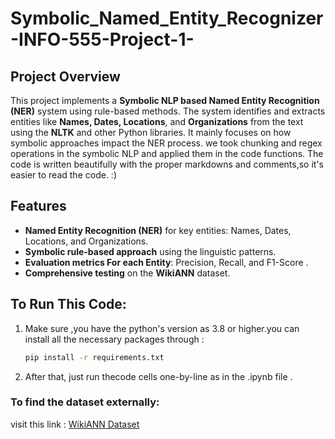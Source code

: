 # Symbolic_Named_Entity_Recognizer-INFO-555-Project-1-
## Project Overview

This project implements a **Symbolic NLP based Named Entity Recognition (NER)** system using rule-based methods. The system identifies and extracts entities like **Names, Dates, Locations**, and **Organizations** from the text using the **NLTK** and other Python libraries. It mainly focuses on how symbolic approaches impact the  NER process. we took chunking and regex operations in the symbolic NLP and applied them in the code functions. The code is written beautifully with the proper markdowns and comments,so it's easier to read the code.   :)

## Features

- **Named Entity Recognition (NER)** for key entities: Names, Dates, Locations, and Organizations.
- **Symbolic rule-based approach** using the linguistic patterns.
- **Evaluation metrics For each Entity**: Precision, Recall, and F1-Score .
- **Comprehensive testing** on the **WikiANN** dataset.

## To Run This Code:
1. Make sure ,you have the python's version as 3.8 or higher.you can install all the necessary packages through :

   ```bash
   pip install -r requirements.txt

2. After that, just run thecode cells one-by-line as in the .ipynb file .

### To find the dataset externally:
visit this link : [WikiANN Dataset](https://huggingface.co/datasets/unimelb-nlp/wikiann)
